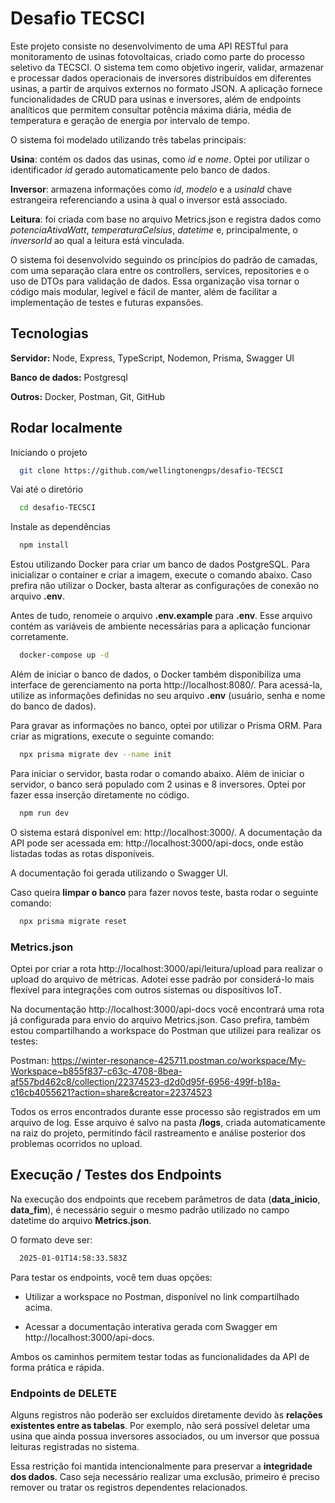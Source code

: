 # Desafio TECSCI

Este projeto consiste no desenvolvimento de uma API RESTful para monitoramento de usinas fotovoltaicas, criado como parte do processo seletivo da TECSCI. O sistema tem como objetivo ingerir, validar, armazenar e processar dados operacionais de inversores distribuídos em diferentes usinas, a partir de arquivos externos no formato JSON. A aplicação fornece funcionalidades de CRUD para usinas e inversores, além de endpoints analíticos que permitem consultar potência máxima diária, média de temperatura e geração de energia por intervalo de tempo.

O sistema foi modelado utilizando três tabelas principais:

**Usina**: contém os dados das usinas, como _id_ e _nome_. Optei por utilizar o identificador _id_ gerado automaticamente pelo banco de dados.

**Inversor**: armazena informações como _id_, _modelo_ e a _usinaId_ chave estrangeira referenciando a usina à qual o inversor está associado.

**Leitura**: foi criada com base no arquivo Metrics.json e registra dados como _potenciaAtivaWatt_, _temperaturaCelsius_, _datetime_ e, principalmente, o _inversorId_ ao qual a leitura está vinculada.

O sistema foi desenvolvido seguindo os princípios do padrão de camadas, com uma separação clara entre os controllers, services, repositories e o uso de DTOs para validação de dados. Essa organização visa tornar o código mais modular, legível e fácil de manter, além de facilitar a implementação de testes e futuras expansões.

## Tecnologias

**Servidor:** Node, Express, TypeScript, Nodemon, Prisma, Swagger UI

**Banco de dados:** Postgresql

**Outros:** Docker, Postman, Git, GitHub

## Rodar localmente

Iniciando o projeto

```bash
  git clone https://github.com/wellingtonengps/desafio-TECSCI
```

Vai até o diretório

```bash
  cd desafio-TECSCI
```

Instale as dependências

```bash
  npm install
```

Estou utilizando Docker para criar um banco de dados PostgreSQL. Para inicializar o container e criar a imagem, execute o comando abaixo. Caso prefira não utilizar o Docker, basta alterar as configurações de conexão no arquivo **.env**.

Antes de tudo, renomeie o arquivo **.env.example** para **.env**. Esse arquivo contém as variáveis de ambiente necessárias para a aplicação funcionar corretamente.

```bash
  docker-compose up -d
```

Além de iniciar o banco de dados, o Docker também disponibiliza uma interface de gerenciamento na porta http://localhost:8080/.
Para acessá-la, utilize as informações definidas no seu arquivo **.env** (usuário, senha e nome do banco de dados).

Para gravar as informações no banco, optei por utilizar o Prisma ORM. Para criar as migrations, execute o seguinte comando:

```bash
  npx prisma migrate dev --name init
```

Para iniciar o servidor, basta rodar o comando abaixo. Além de iniciar o servidor, o banco será populado com 2 usinas e 8 inversores. Optei por fazer essa inserção diretamente no código.

```bash
  npm run dev
```

O sistema estará disponível em: http://localhost:3000/.
A documentação da API pode ser acessada em: http://localhost:3000/api-docs, onde estão listadas todas as rotas disponíveis.

A documentação foi gerada utilizando o Swagger UI.

Caso queira **limpar o banco** para fazer novos teste, basta rodar o seguinte comando:

```bash
  npx prisma migrate reset
```

### Metrics.json

Optei por criar a rota http://localhost:3000/api/leitura/upload para realizar o upload do arquivo de métricas. Adotei esse padrão por considerá-lo mais flexível para integrações com outros sistemas ou dispositivos IoT.

Na documentação http://localhost:3000/api-docs você encontrará uma rota já configurada para envio do arquivo Metrics.json. Caso prefira, também estou compartilhando a workspace do Postman que utilizei para realizar os testes:

Postman: https://winter-resonance-425711.postman.co/workspace/My-Workspace~b855f837-c63c-4708-8bea-af557bd462c8/collection/22374523-d2d0d95f-6956-499f-b18a-c16cb4055621?action=share&creator=22374523

Todos os erros encontrados durante esse processo são registrados em um arquivo de log. Esse arquivo é salvo na pasta **/logs**, criada automaticamente na raiz do projeto, permitindo fácil rastreamento e análise posterior dos problemas ocorridos no upload.

## Execução / Testes dos Endpoints

Na execução dos endpoints que recebem parâmetros de data (**data_inicio**, **data_fim**), é necessário seguir o mesmo padrão utilizado no campo datetime do arquivo **Metrics.json**.

O formato deve ser:

```bash
  2025-01-01T14:58:33.583Z
```

Para testar os endpoints, você tem duas opções:

- Utilizar a workspace no Postman, disponível no link compartilhado acima.

- Acessar a documentação interativa gerada com Swagger em http://localhost:3000/api-docs.

Ambos os caminhos permitem testar todas as funcionalidades da API de forma prática e rápida.

### Endpoints de DELETE

Alguns registros não poderão ser excluídos diretamente devido às **relações existentes entre as tabelas**. Por exemplo, não será possível deletar uma usina que ainda possua inversores associados, ou um inversor que possua leituras registradas no sistema.

Essa restrição foi mantida intencionalmente para preservar a **integridade dos dados**. Caso seja necessário realizar uma exclusão, primeiro é preciso remover ou tratar os registros dependentes relacionados.
